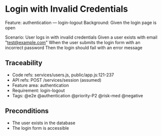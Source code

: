 # Login with Invalid Credentials
Feature: authentication — login-logout
  Background:
    Given the login page is open

  Scenario: User logs in with invalid credentials
    Given a user exists with email "test@example.com"
    When the user submits the login form with an incorrect password
    Then the login should fail with an error message

## Traceability
- Code refs: services/users.js, public/app.js:121-237
- API refs: POST /services/session (assumed)
- Feature area: authentication
- Requirement: login-logout
- Tags: @e2e @authentication @priority-P2 @risk-med @negative

## Preconditions
- The user exists in the database
- The login form is accessible
